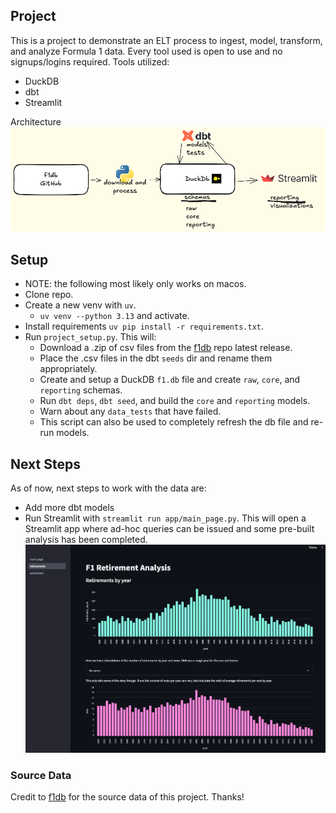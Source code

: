## Project
This is a project to demonstrate an ELT process to ingest, model, transform, and analyze Formula 1 data. Every tool used is open to use and no signups/logins required. Tools utilized:
- DuckDB
- dbt
- Streamlit

Architecture
![Alt text](https://github.com/lucasasmith/f1-analytics/blob/main/assets/f1_diagram.png)


## Setup
- NOTE: the following most likely only works on macos.
- Clone repo.
- Create a new venv with `uv`.
  - `uv venv --python 3.13` and activate.
- Install requirements `uv pip install -r requirements.txt`.
- Run `project_setup.py`. This will:
  - Download a .zip of csv files from the [f1db](https://github.com/f1db/f1db) repo latest release.
  - Place the .csv files in the dbt `seeds` dir and rename them appropriately.
  - Create and setup a DuckDB `f1.db` file and create `raw`, `core`, and `reporting` schemas.
  - Run `dbt deps`, `dbt seed`, and build the `core` and `reporting` models.
  - Warn about any `data_tests` that have failed.
  - This script can also be used to completely refresh the db file and re-run models.

## Next Steps
As of now, next steps to work with the data are:
- Add more dbt models
- Run Streamlit with `streamlit run app/main_page.py`. This will open a Streamlit app where ad-hoc queries can be issued and some pre-built analysis has been completed.
![Alt text](https://github.com/lucasasmith/f1-analytics/blob/main/assets/streamlit_demo.png)

### Source Data
Credit to [f1db](https://github.com/f1db/f1db) for the source data of this project. Thanks!
